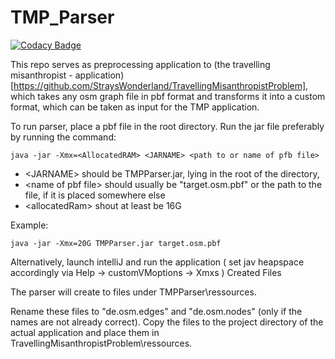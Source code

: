 # TMP_Parser

[![Codacy Badge](https://api.codacy.com/project/badge/Grade/b58f4e4aea524b93ad1df36b11628ac5)](https://app.codacy.com/app/cagri.c.tasci/TMP_Parser?utm_source=github.com&utm_medium=referral&utm_content=StraysWonderland/TMP_Parser&utm_campaign=Badge_Grade_Dashboard)

This repo serves as preprocessing application to (the travelling misanthropist - application)[https://github.com/StraysWonderland/TravellingMisanthropistProblem], which takes any osm graph file in pbf format and transforms it into a custom format, which can be taken as input for the TMP application.

To run parser, place a pbf file in the root directory.
Run the jar file preferably by running the command:

    java -jar -Xmx=<AllocatedRAM> <JARNAME> <path to or name of pfb file>

-  \<JARNAME> should be TMPParser.jar, lying in the root of the directory,
-  \<name of pbf file> should usually be "target.osm.pbf" or the path to the file, if it is placed somewhere else
-  \<allocatedRam> shout at least be 16G

Example:

    java -jar -Xmx=20G TMPParser.jar target.osm.pbf

Alternatively, launch intelliJ and run the application ( set jav heapspace accordingly via Help -> customVMoptions -> Xmxs )
Created Files

The parser will create to files under TMPParser\ressources.

Rename these files to "de.osm.edges" and "de.osm.nodes" (only if the names are not already correct).
Copy the files to the project directory of the actual application and place them in TravellingMisanthropistProblem\ressources.
